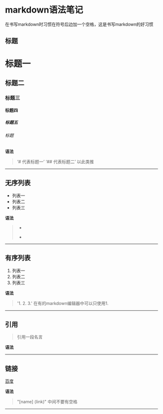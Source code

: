 # markdown语法笔记

在书写markdown时习惯在符号后边加一个空格，这是书写markdown的好习惯

## 标题
# 标题一
## 标题二
### 标题三
#### 标题四
##### 标题五
###### 标题

**语法**
> ‘# 代表标题一’
> ‘## 代表标题二’
> 以此类推

----------
## 无序列表
- 列表一
- 列表二
- 列表三

**语法**
> -
> *

--------

## 有序列表
1. 列表一
2. 列表二
3. 列表三

**语法**
> '1. 2. 3.'
> 在有的markdown编辑器中可以只使用1.

--------

## 引用
> 引用一段名言

**语法**

> >

--------
## 链接
[百度](http://www.baidu.com)

**语法**
>  "[name] (link)" 中间不要有空格

--------
